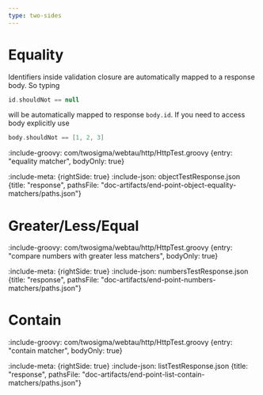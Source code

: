 ```yaml
---
type: two-sides
---
```


# Equality

Identifiers inside validation closure are automatically mapped to a response body. So typing 

```groovy
id.shouldNot == null 
``` 

will be automatically mapped to response `body.id`. If you need to access body explicitly use 

```groovy
body.shouldNot == [1, 2, 3] 
``` 

:include-groovy: com/twosigma/webtau/http/HttpTest.groovy {entry: "equality matcher", bodyOnly: true}

:include-meta: {rightSide: true}
:include-json: objectTestResponse.json {title: "response", pathsFile: "doc-artifacts/end-point-object-equality-matchers/paths.json"}

# Greater/Less/Equal

:include-groovy: com/twosigma/webtau/http/HttpTest.groovy {entry: "compare numbers with greater less matchers", bodyOnly: true}

:include-meta: {rightSide: true}
:include-json: numbersTestResponse.json {title: "response", pathsFile: "doc-artifacts/end-point-numbers-matchers/paths.json"}

# Contain

:include-groovy: com/twosigma/webtau/http/HttpTest.groovy {entry: "contain matcher", bodyOnly: true}

:include-meta: {rightSide: true}
:include-json: listTestResponse.json {title: "response", pathsFile: "doc-artifacts/end-point-list-contain-matchers/paths.json"}
